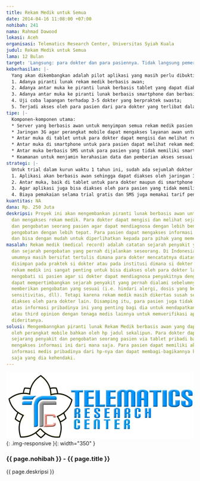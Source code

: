 ```yaml
---
title: Rekam Medik untuk Semua
date: 2014-04-16 11:08:00 +07:00
nohibah: 241
nama: Rahmad Dawood
lokasi: Aceh
organisasi: Telematics Research Center, Universitas Syiah Kuala
judul: Rekam Medik untuk Semua
lama: 12 Bulan
target: 'Langsung: para dokter dan para pasiennya. Tidak langsung pemerintah.'
keberhasilan: |-
  Yang akan dikembangkan adalah pilot aplikasi yang masih perlu dibuktikan terlebih dahulu apakah bakal bermanfaat atau tidak, mencari tahu apa saja permasalahan dalam pemakaiannya, dan mempelajari cara untuk memperluas pemakaiannya sebelum benar-benar dipakai oleh khalayak ramai. Kesemua ini semua feasible untuk dilakukan dalam kurun waktu satu tahun. Jadi target rinci untuk satu tahun berupa:
  1. Adanya piranti lunak rekam medik berbasis awan;
  2. Adanya antar muka ke piranti lunak berbasis tablet yang dapat diakses oleh para dokter;
  3. Adanya antar muka ke piranti lunak berbasis smartphone dan berbasis SMS yang dapat diakses oleh para pasien;
  4. Uji coba lapangan terhadap 3-5 dokter yang berpraktek swasta;
  5. Terjadi akses oleh para pasien dari para dokter yang terlibat dalam uji coba lapangan.
tipe: |-
  Komponen-komponen utama:
  * Server yang berbasis awan untuk menyimpan semua rekam medik pasien dengan aman;
  * Jaringan 3G agar perangkat mobile dapat mengakses layanan awan untuk mengakses data rekam medik;
  * Antar muka di tablet untuk para dokter dapat mengisi dan melihat rekam medik seorang pasien;
  * Antar muka di smartphone untuk para pasien dapat melihat rekam mediknya;
  * Antar muka berbasis SMS untuk para pasien yang tidak memiliki smartphone agar dapat melihat rekam mediknya;
  * Keamanan untuk menjamin kerahasian data dan pemberian akses sesuai kehendak si pasien.
strategi: |-
  Untuk trial dalam kurun waktu 1 tahun ini, sudah ada sejumlah dokter yang akan memakainya. Dengan sendirinya para pasiennya akan memiliki akses terhadap aplikasi ini. Salah satu kesepakatan dengan para dokter ini adalah tim akan mendigitalisasi sejumlah rekam medik berbasis kertasnya terutam yang terkini, tanpa ini susah bagi mereka untuk mau terlibat. Disamping itu tim juga akan meminjamkan tablet kepada para dokter ini (yang tidak memilikinya) untuk mengakses aplikasi.
  1. Aplikasi akan berbasis awan sehingga dapat diakses oleh jaringan 3G darimana saja di Indonesia;
  2. Antar muka, baik di tablet untuk para dokter maupun di smartphone untuk para pasien, akan dikembangan dengan mengadopsi teknik-teknik HCI/HCD (e.g. http://www.ideo.com/work/human-centered-design-toolkit/) yang telah luas diakui;
  3. Agar aplikasi juga bisa diakses oleh para pasien yang tidak memiliki smartphone maka versi berbasis SMS juga akan dikembangkan;
  4. Biaya pemakaian selama trial gratis dan SMS juga memakai tarif pengiriman standar.
kuantitas: NA
dana: Rp. 250 Juta
deskripsi: Proyek ini akan mengembankan piranti lunak berbasis awan untuk menyimpan
  dan mengakses rekam medik. Para dokter dapat mengisi dan melihat sejarah penyakit
  dan pengobatan seorang pasien agar dapat mendiagnosa dengan lebih benar dan memberikan
  pengobatan dengan lebih tepat. Para pasien dapat mengakses informasi kesehatan pribadinya
  dan bisa dengan mudah untuk diperlihatkan kepada para pihak yang memerlukannya.
masalah: Rekam medik (medical record) adalah catatan sejarah penyakit yang dialami
  dan sejarah pengobatan yang pernah dijalankan seseorang. Di Indonesia rekam medik
  umumnya masih bersifat tertulis dimana para dokter mencatatnya diatas kertas dan
  disimpan pada praktek si dokter atau pada institusi dimana si dokter bertugas. Padahal
  rekam medik ini sangat penting untuk bisa diakses oleh para dokter lain yang sedang
  mengobati si pasien agar si dokter dapat mendiagnosa penyakitnya dengan benar (i.e.
  dapat mempertimbangkan sejarah penyakit yang pernah dialami sebelumnya) dan dapat
  memberikan pengobatan yang sesuai (i.e. hindari alergi, dosis yang benar karena
  sensitivitas, dll). Tetapi karena rekam medik masih dikertas susah sekali untuk
  diakses oleh para dokter lain. Disamping itu, para pasien juga tidak memiliki akses
  atas informasi pribadinya ini yang penting bagi dia untuk mendapatkan second opinion
  atau third opinion dengan tenaga medis lainnya untuk memverifikasi apa yang sedang
  dideritanya.
solusi: Mengembanngkan piranti lunak Rekam Medik berbasis awan yang dapat diakses
  oleh perangkat mobile bahkan oleh hp jadul sekalipun. Para dokter dapat memasukkan
  sejarang penyakit dan pengobatan seorang pasien via tablet pribadi bahkan dapat
  mengakses informasi ini dari mana saja. Para pasien dapat memiliki akses terhadap
  informasi medis pribadinya dari hp-nya dan dapat membagi-bagikannya kepada siapa
  saja yang dia kehendaki.
---
```


![241](/static/img/hibahcms/241.png){: .img-responsive }{: width="350" }

### {{ page.nohibah }} - {{ page.title }}

{{ page.deskripsi }}
